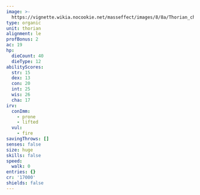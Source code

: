 ```yaml
---
image: >-
  https://vignette.wikia.nocookie.net/masseffect/images/8/8a/Thorian_charbox.png/revision/latest/scale-to-width-down/700?cb=20140409103930
type: organic
unit: thorian
alignment: le
profBonus: 2
ac: 19
hp:
  dieCount: 40
  dieType: 12
abilityScores:
  str: 15
  dex: 13
  con: 20
  int: 25
  wis: 26
  cha: 17
irv:
  conImm:
    - prone
    - lifted
  vul:
    - fire
savingThrows: []
senses: false
size: huge
skills: false
speed:
  walk: 0
entries: {}
cr: '17000'
shields: false
---
```

